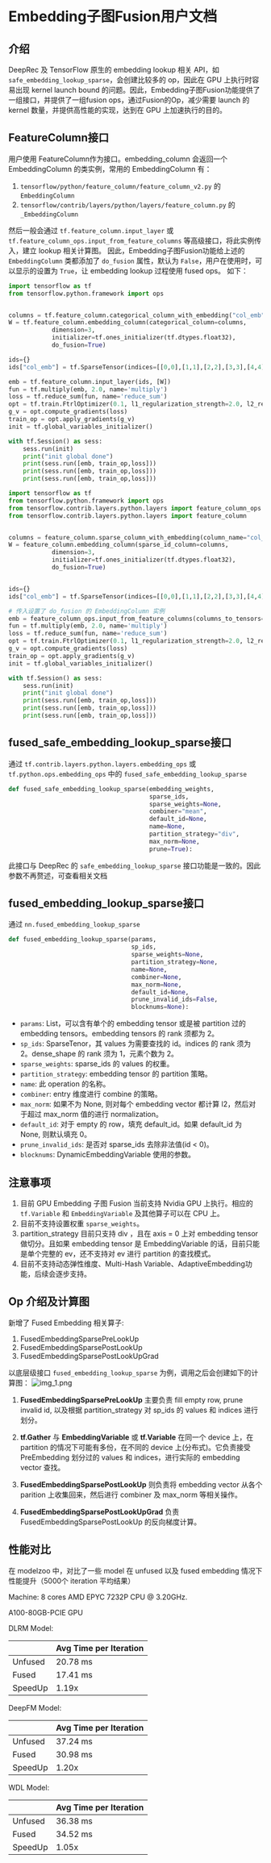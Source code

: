 # Embedding子图Fusion用户文档

## 介绍

DeepRec 及 TensorFlow 原生的 embedding lookup 相关 API，如 `safe_embedding_lookup_sparse`，会创建比较多的 op，因此在 GPU 上执行时容易出现 kernel launch bound 的问题。因此，Embedding子图Fusion功能提供了一组接口，并提供了一组fusion ops，通过Fusion的Op，减少需要 launch 的 kernel 数量，并提供高性能的实现，达到在 GPU 上加速执行的目的。

## FeatureColumn接口


用户使用 FeatureColumn作为接口。embedding_column 会返回一个 EmbeddingColumn 的类实例，常用的 EmbeddingColumn 有：

1. `tensorflow/python/feature_column/feature_column_v2.py` 的 `EmbeddingColumn` 
2. `tensorflow/contrib/layers/python/layers/feature_column.py` 的 `_EmbeddingColumn`

然后一般会通过 `tf.feature_column.input_layer` 或 `tf.feature_column_ops.input_from_feature_columns` 等高级接口，将此实例传入，建立 lookup 相关计算图。
因此，Embedding子图Fusion功能给上述的 `EmbeddingColumn` 类都添加了 `do_fusion` 属性，默认为 `False`，用户在使用时，可以显示的设置为 `True`，让 embedding lookup 过程使用 fused ops。
如下：

```python
import tensorflow as tf
from tensorflow.python.framework import ops


columns = tf.feature_column.categorical_column_with_embedding("col_emb", dtype=tf.dtypes.int64)
W = tf.feature_column.embedding_column(categorical_column=columns,
            dimension=3,
            initializer=tf.ones_initializer(tf.dtypes.float32),
            do_fusion=True)

ids={}
ids["col_emb"] = tf.SparseTensor(indices=[[0,0],[1,1],[2,2],[3,3],[4,4]], values=tf.cast([1,2,3,4,5], tf.dtypes.int64), dense_shape=[5, 4])

emb = tf.feature_column.input_layer(ids, [W])
fun = tf.multiply(emb, 2.0, name='multiply')
loss = tf.reduce_sum(fun, name='reduce_sum')
opt = tf.train.FtrlOptimizer(0.1, l1_regularization_strength=2.0, l2_regularization_strength=0.00001)
g_v = opt.compute_gradients(loss)
train_op = opt.apply_gradients(g_v)
init = tf.global_variables_initializer()

with tf.Session() as sess:
    sess.run(init)
    print("init global done")
    print(sess.run([emb, train_op,loss]))
    print(sess.run([emb, train_op,loss]))
    print(sess.run([emb, train_op,loss]))
```
```python
import tensorflow as tf
from tensorflow.python.framework import ops
from tensorflow.contrib.layers.python.layers import feature_column_ops
from tensorflow.contrib.layers.python.layers import feature_column


columns = feature_column.sparse_column_with_embedding(column_name="col_emb", dtype=tf.dtypes.int64)
W = feature_column.embedding_column(sparse_id_column=columns,
            dimension=3,
            initializer=tf.ones_initializer(tf.dtypes.float32),
            do_fusion=True)


ids={}
ids["col_emb"] = tf.SparseTensor(indices=[[0,0],[1,1],[2,2],[3,3],[4,4]], values=tf.cast([1,2,3,4,5], tf.dtypes.int64), dense_shape=[5, 4])

# 传入设置了 do_fusion 的 EmbeddingColumn 实例
emb = feature_column_ops.input_from_feature_columns(columns_to_tensors=ids, feature_columns=[W])
fun = tf.multiply(emb, 2.0, name='multiply')
loss = tf.reduce_sum(fun, name='reduce_sum')
opt = tf.train.FtrlOptimizer(0.1, l1_regularization_strength=2.0, l2_regularization_strength=0.00001)
g_v = opt.compute_gradients(loss)
train_op = opt.apply_gradients(g_v)
init = tf.global_variables_initializer()

with tf.Session() as sess:
    sess.run(init)
    print("init global done")
    print(sess.run([emb, train_op,loss]))
    print(sess.run([emb, train_op,loss]))
    print(sess.run([emb, train_op,loss]))
```
## fused_safe_embedding_lookup_sparse接口
通过 `tf.contrib.layers.python.layers.embedding_ops` 或 `tf.python.ops.embedding_ops` 中的 `fused_safe_embedding_lookup_sparse`
```python
def fused_safe_embedding_lookup_sparse(embedding_weights,
                                       sparse_ids,
                                       sparse_weights=None,
                                       combiner="mean",
                                       default_id=None,
                                       name=None,
                                       partition_strategy="div",
                                       max_norm=None,
                                       prune=True):
```
此接口与 DeepRec 的 `safe_embedding_lookup_sparse` 接口功能是一致的。因此参数不再赘述，可查看相关文档
## fused_embedding_lookup_sparse接口
通过 `nn.fused_embedding_lookup_sparse`
```python
def fused_embedding_lookup_sparse(params,
                                  sp_ids,
                                  sparse_weights=None,
                                  partition_strategy=None,
                                  name=None,
                                  combiner=None,
                                  max_norm=None,
                                  default_id=None,
                                  prune_invalid_ids=False,
                                  blocknums=None):
```

- `params`: List，可以含有单个的 embedding tensor 或是被 partition 过的 embedding tensors。embedding tensors 的 rank 须都为 2。
- `sp_ids`: SparseTenor，其 values 为需要查找的 id。indices 的 rank 须为 2。dense_shape 的 rank 须为 1，元素个数为 2。
- `sparse_weights`: sparse_ids 的 values 的权重。
- `partition_strategy`: embedding tensor 的 partition 策略。
- `name`: 此 operation 的名称。
- `combiner`: entry 维度进行 combine 的策略。
- `max_norm`: 如果不为 None, 则对每个 embedding vector 都计算 l2，然后对于超过 max_norm 值的进行 normalization。
- `default_id`: 对于 empty 的 row，填充 default_id。如果 default_id 为 None, 则默认填充 0。
- `prune_invalid_ids`: 是否对 sparse_ids 去除非法值(id < 0)。
- `blocknums`: DynamicEmbeddingVariable 使用的参数。
## 注意事项

1. 目前 GPU Embedding 子图 Fusion 当前支持 Nvidia GPU 上执行。相应的 `tf.Variable` 和 `EmbeddingVariable` 及其他算子可以在 CPU 上。
2. 目前不支持设置权重 `sparse_weights`。
3. partition_strategy 目前只支持 div ，且在 axis = 0 上对 embedding tensor 做切分。且如果 embedding tensor 是 EmbeddingVariable 的话，目前只能是单个完整的 ev，还不支持对 ev 进行 partition 的查找模式。
4. 目前不支持动态弹性维度、Multi-Hash Variable、AdaptiveEmbedding功能，后续会逐步支持。
## Op 介绍及计算图
新增了 Fused Embedding 相关算子:

1. FusedEmbeddingSparsePreLookUp
2. FusedEmbeddingSparsePostLookUp
3. FusedEmbeddingSparsePostLookUpGrad



以底层级接口 `fused_embedding_lookup_sparse` 为例，调用之后会创建如下的计算图：
![img_1.png](Fused-Embedding/img_1.png)

1. **FusedEmbeddingSparsePreLookUp** 主要负责 fill empty row, prune invalid id, 以及根据 partition_strategy 对 sp_ids 的 values 和 indices 进行划分。

2. **tf.Gather** 与 **EmbeddingVariable** 或 **tf.Variable** 在同一个 device 上，在 partition 的情况下可能有多份，在不同的 device 上(分布式)。它负责接受 PreEmbedding 划分过的 values 和 indices，进行实际的 embedding vector 查找。

3. **FusedEmbeddingSparsePostLookUp** 则负责将 embedding vector 从各个 parition 上收集回来，然后进行 combiner 及 max_norm 等相关操作。

4. **FusedEmbeddingSparsePostLookUpGrad** 负责 FusedEmbeddingSparsePostLookUp 的反向梯度计算。

## 性能对比
在 modelzoo 中，对比了一些 model 在 unfused 以及 fused embedding 情况下性能提升（5000个 iteration 平均结果）

Machine:
8 cores AMD EPYC 7232P CPU @ 3.20GHz.

A100-80GB-PCIE GPU

DLRM Model:

|         | Avg Time per Iteration |
| ------- | ---------------------- |
| Unfused | 20.78 ms               |
| Fused   | 17.41 ms               |
| SpeedUp | 1.19x                  |

DeepFM Model:

|         | Avg Time per Iteration |
| ------- | ---------------------- |
| Unfused | 37.24 ms               |
| Fused   | 30.98 ms               |
| SpeedUp | 1.20x                  |

WDL Model:

|         | Avg Time per Iteration |
| ------- | ---------------------- |
| Unfused | 36.38 ms               |
| Fused   | 34.52 ms               |
| SpeedUp | 1.05x                  |
